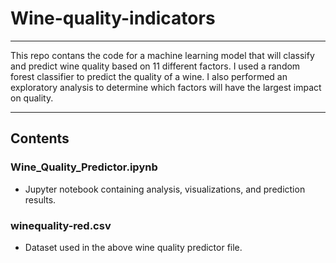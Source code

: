 # Wine-quality-indicators
-------------------------

This repo contans the code for a machine learning model that will classify and predict wine quality based on 11 different factors. 
I used a random forest classifier to predict the quality of a wine. I also performed an exploratory analysis to determine which factors will have the largest impact on quality.

-------------------------

Contents
-------------------------

### Wine_Quality_Predictor.ipynb
* Jupyter notebook containing analysis, visualizations, and prediction results.

### winequality-red.csv
* Dataset used in the above wine quality predictor file.
